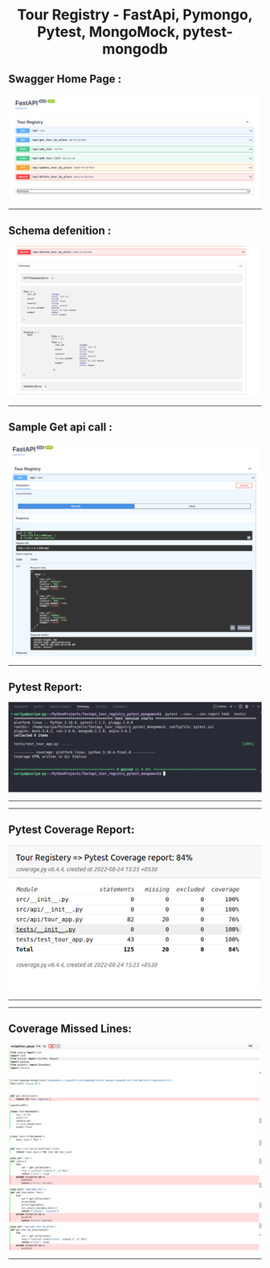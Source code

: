 <div align="center">

<h1>Tour Registry - FastApi, Pymongo, Pytest, MongoMock, pytest-mongodb</h1>


<h2 align="left">Swagger Home Page : </h2>

<img src="https://raw.githubusercontent.com/suriya4code/fastapi_tour_registry_pytest_mongomock/master/output/00_home.png" > 

<hr>
<h2 align="left">Schema defenition : </h2>

<img src="https://raw.githubusercontent.com/suriya4code/fastapi_tour_registry_pytest_mongomock/master/output/02_schema.png" > 
 <hr>
 <h2 align="left">Sample Get api call : </h2>

<img src="https://raw.githubusercontent.com/suriya4code/fastapi_tour_registry_pytest_mongomock/master/output/01_getall.png" > 
 <hr>
  <h2 align="left">Pytest Report: </h2>

<img src="https://raw.githubusercontent.com/suriya4code/fastapi_tour_registry_pytest_mongomock/master/output/05_pytest.png" > 
 <hr>
  <hr>
  <h2 align="left">Pytest Coverage Report: </h2>

<img src="https://raw.githubusercontent.com/suriya4code/fastapi_tour_registry_pytest_mongomock/master/output/03_pytest_cov.png" > 
 <hr>
  <hr>
  <h2 align="left">Coverage Missed Lines: </h2>

<img src="https://raw.githubusercontent.com/suriya4code/fastapi_tour_registry_pytest_mongomock/master/output/04_cov_miss.png" > 
 <hr>

</div>
